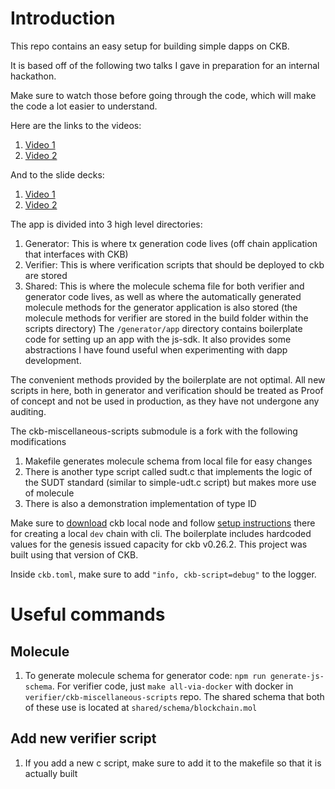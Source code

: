 # Introduction

This repo contains an easy setup for building simple dapps on CKB.

It is based off of the following two talks I gave in preparation for an internal hackathon.

Make sure to watch those before going through the code, which will make the code a lot easier to understand.

Here are the links to the videos:
1. [Video 1]()
2. [Video 2]()

And to the slide decks:
1. [Video 1]()
2. [Video 2]()

The app is divided into 3 high level directories:
1. Generator: This is where tx generation code lives (off chain application that interfaces with CKB)
2. Verifier: This is where verification scripts that should be deployed to ckb are stored
3. Shared: This is where the molecule schema file for both verifier and generator code lives, as well as where the automatically generated molecule methods for the generator application is also stored (the molecule methods for verifier are stored in the build folder within the scripts directory)
The `/generator/app` directory contains boilerplate code for setting up an app with the js-sdk. It also provides
some abstractions I have found useful when experimenting with dapp development.

The convenient methods provided by the boilerplate are not optimal. All new scripts in here, both in generator and verification should be treated as Proof of concept and not be used in production, as they have not undergone any auditing.


The ckb-miscellaneous-scripts submodule is a fork with the following modifications
1. Makefile generates molecule schema from local file for easy changes
2. There is another type script called sudt.c that implements the logic of the SUDT standard (similar to simple-udt.c script) but makes more use of molecule
3. There is also a demonstration implementation of type ID

Make sure to [download](https://github.com/nervosnetwork/ckb/blob/develop/docs/get-ckb.md) ckb local node and follow [setup instructions](https://github.com/nervosnetwork/ckb/blob/develop/docs/configure.md) there for creating a local `dev` chain with cli. The boilerplate includes hardcoded values for the genesis issued capacity for ckb v0.26.2. This project was built using that version of CKB.

Inside `ckb.toml`, make sure to add `"info, ckb-script=debug"` to the logger.


# Useful commands
## Molecule
1. To generate molecule schema for generator code: `npm run generate-js-schema`. For verifier code, just `make all-via-docker` with docker in `verifier/ckb-miscellaneous-scripts` repo. The shared schema that both of these use is located at `shared/schema/blockchain.mol`

## Add new verifier script
1. If you add a new c script, make sure to add it to the makefile so that it is actually built
